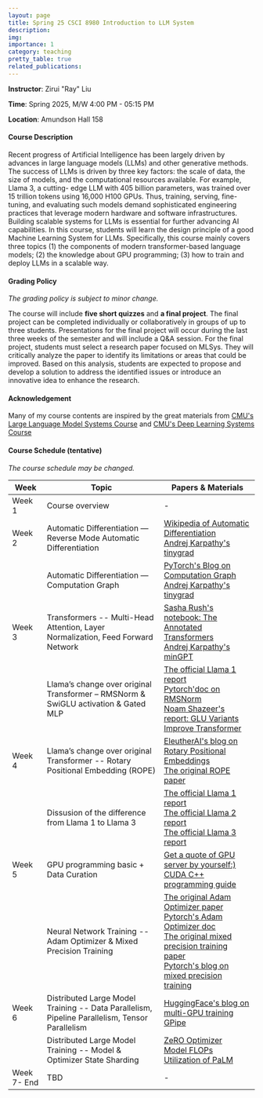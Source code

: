 ```yaml
---
layout: page
title: Spring 25 CSCI 8980 Introduction to LLM System
description: 
img:
importance: 1
category: teaching
pretty_table: true
related_publications: 
---
```


**Instructor**: Zirui "Ray" Liu

**Time**: Spring 2025, M/W 4:00 PM - 05:15 PM

**Location**: Amundson Hall 158

#### **Course Description**

Recent progress of Artificial Intelligence has been largely driven by advances in large language models (LLMs) and other generative methods. The success of LLMs is driven by three key factors: the scale of data, the size of models, and the computational resources available. For example, Llama 3, a cutting- edge LLM with 405 billion parameters, was trained over 15 trillion tokens using 16,000 H100 GPUs. Thus, training, serving, fine-tuning, and evaluating such models demand sophisticated engineering practices that leverage modern hardware and software infrastructures. Building scalable systems for LLMs is essential for further advancing AI capabilities.
In this course, students will learn the design principle of a good Machine Learning System for LLMs. Specifically, this course mainly covers three topics (1) the components of modern transformer-based language models; (2) the knowledge about GPU programming; (3) how to train and deploy LLMs in a scalable way.

#### **Grading Policy**

*The grading policy is subject to minor change.*

The course will include **five short quizzes** and **a final project**. The final project can be completed individually or collaboratively in groups of up to three students. Presentations for the final project will occur during the last three weeks of the semester and will include a Q&A session.
For the final project, students must select a research paper focused on MLSys. They will critically analyze the paper to identify its limitations or areas that could be improved. Based on this analysis, students are expected to propose and develop a solution to address the identified issues or introduce an innovative idea to enhance the research.

#### **Acknowledgement**

Many of my course contents are inspired by the great materials from [CMU's Large Language Model Systems Course](https://llmsystem.github.io/llmsystem2025spring/docs/Syllabus) and [CMU's Deep Learning Systems Course](https://dlsyscourse.org/lectures/)

####  **Course Schedule (tentative)**

*The course schedule may be changed.*

| Week   | Topic                                               | Papers & Materials                                                                                       |
|--------|-----------------------------------------------------|---------------------------------------------------------------------------------------------------------|
| Week 1 | Course overview                                     | -                                                                                                       |
| Week 2 | Automatic Differentiation — Reverse Mode Automatic Differentiation           | [Wikipedia of Automatic Differentiation](https://en.wikipedia.org/wiki/Automatic_differentiation)  <br> [Andrej Karpathy's tinygrad](https://github.com/karpathy/micrograd)    |
|  | Automatic Differentiation — Computation Graph      | [PyTorch's Blog on Computation Graph](https://pytorch.org/blog/computational-graphs-constructed-in-pytorch/) <br> [Andrej Karpathy's tinygrad](https://github.com/karpathy/micrograd) |
| Week 3       | Transformers -- Multi-Head Attention, Layer Normalization, Feed Forward Network      | [Sasha Rush's notebook: The Annotated Transformers](https://nlp.seas.harvard.edu/annotated-transformer/) <br> [Andrej Karpathy's minGPT](https://github.com/karpathy/minGPT)  |
|        | Llama’s change over original Transformer – RMSNorm & SwiGLU activation & Gated MLP | [ The official Llama 1 report](https://arxiv.org/pdf/2302.13971) <br> [Pytorch'doc on RMSNorm](https://pytorch.org/docs/stable/generated/torch.nn.modules.normalization.RMSNorm.html) <br> [Noam Shazeer's report: GLU Variants Improve Transformer](https://arxiv.org/pdf/2002.05202)| 
| Week 4      | Llama’s change over original Transformer  -- Rotary Positional Embedding (ROPE)   | [ EleutherAI's blog on Rotary Positional Embeddings](https://blog.eleuther.ai/rotary-embeddings/) <br> [The original ROPE paper](https://arxiv.org/abs/2104.09864)| 
|      | Dissusion of the difference from Llama 1 to Llama 3    | [ The official Llama 1 report](https://arxiv.org/pdf/2302.13971) <br> [ The official Llama 2 report](https://arxiv.org/abs/2307.09288) <br> [ The official Llama 3 report](https://arxiv.org/abs/2407.21783) <br>| 
| Week 5       | GPU programming basic + Data Curation | [Get a quote of GPU server by yourself:)](https://configurator.exxactcorp.com/configure/TS4-115581668) <br> [CUDA C++ programming guide](https://docs.nvidia.com/cuda/cuda-c-programming-guide/)| 
|        | Neural Network Training -- Adam Optimizer & Mixed Precision Training | [The original Adam Optimizer paper](https://arxiv.org/abs/1412.6980) <br> [Pytorch's Adam Optimizer doc](https://pytorch.org/docs/stable/generated/torch.optim.Adam.html) <br> [The original mixed precision training paper](https://arxiv.org/abs/1710.03740) <br> [Pytorch's blog on mixed precision training](https://pytorch.org/blog/what-every-user-should-know-about-mixed-precision-training-in-pytorch/) | 
| Week 6       | Distributed Large Model Training -- Data Parallelism, Pipeline Parallelism, Tensor Parallelism | [HuggingFace's blog on multi-GPU training](https://huggingface.co/docs/transformers/main/en/perf_train_gpu_many) <br> [GPipe](https://arxiv.org/abs/1811.06965) | 
|        | Distributed Large Model Training -- Model & Optimizer State Sharding   | [ZeRO Optimizer](https://arxiv.org/abs/1910.02054) <br> [Model FLOPs Utilization of PaLM](https://arxiv.org/pdf/2204.02311) | 
| Week 7- End       | TBD | -|

<!-- | Week X       | GPU Programming Basic -- Roofline Analysis | [NERSC Tutorials on Roofline Analysis](https://docs.nersc.gov/tools/performance/roofline/) |
| Week X       | GPU Programming Basic -- Matrix Multiplication with Triton | [Triton's blog on Matrix Multiplication](https://triton-lang.org/main/getting-started/tutorials/03-matrix-multiplication.html) | -->